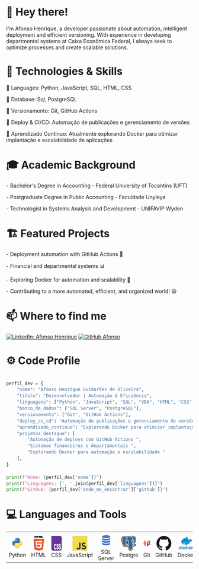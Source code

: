 <h1>👋 Hey there!</h1>
<p>I'm Afonso Henrique, a developer passionate about automation, intelligent deployment and efficient versioning. With experience in developing departmental systems at Caixa Econômica Federal, I always seek to optimize processes and create scalable solutions.</p>

<h1>🚀 Technologies & Skills</h1>
<p>📌 Languages: Python, JavaScript, SQL, HTML, CSS</p>
<p>📌 Database: Sql, PostgreSQL<p>
<p>📌 Versionamento: Git, GitHub Actions<p>
<p>📌 Deploy & CI/CD: Automação de publicações e gerenciamento de versões<p>
<p>📌 Aprendizado Contínuo: Atualmente explorando Docker para otimizar implantação e escalabilidade de aplicações<p>

<h1>🎓 Academic Background</h1>
<p>- Bachelor's Degree in Accounting - Federal University of Tocantins (UFT)</p>
<p>- Postgraduate Degree in Public Accounting - Faculdade Unyleya</p>
<p>- Technologist in Systems Analysis and Development - UNIFAVIP Wyden</p>

<h1>🏗️ Featured Projects</h1>
<p>- Deployment automation with GitHub Actions 🚀</p>
<p>- Financial and departmental systems 📊</p>
<p>- Exploring Docker for automation and scalability 🐳</p>
<p>- Contributing to a more automated, efficient, and organized world! 😃</p>

<h1>📫  Where to find me</h1>

[![LinkedIn: Afonso Henrique](https://img.shields.io/badge/-Afonso%20Henrique-blue?style=flat-square&logo=Linkedin&logoColor=white&link=https://www.linkedin.com/in/afonso-henrique-guimarães-oliveira/)](https://www.linkedin.com/in/afonso-henrique-guimarães-oliveira/)  [![GitHub Afonso](https://img.shields.io/github/followers/afonsohenrique14?label=Follow&style=social)](https://github.com/afonsohenrique14)


<h1>⚙️ Code Profile</h1>

``` python

perfil_dev = {
    "nome": "Afonso Henrique Guimarães de Oliveira",
    "titulo": "Desenvolvedor | Automação & Eficiência",
    "linguagens": ["Python", "JavaScript", "SQL", "VBA", "HTML", "CSS"],
    "banco_de_dados": ["SQL Server", "PostgreSQL"],
    "versionamento": ["Git", "GitHub Actions"],
    "deploy_ci_cd": "Automação de publicações e gerenciamento de versões",
    "aprendizado_continuo": "Explorando Docker para otimizar implantação e escalabilidade",
    "projetos_destaque": [
        "Automação de deploys com GitHub Actions ",
        "Sistemas financeiros e departamentais ",
        "Explorando Docker para automação e escalabilidade "
    ],
}

print(f"Nome: {perfil_dev['nome']}")
print(f"Linguagens: {', '.join(perfil_dev['linguagens'])}")
print(f"GitHub: {perfil_dev['onde_me_encontrar']['github']}")

```

<h1>💻 Languages and Tools</h1>
<p align="center">
<table>
    <tr>
        <td align="center"><img height="40"
                src="https://raw.githubusercontent.com/github/explore/main/topics/python/python.png"><br>Python</td>
        <td align="center"><img height="40"
                src="https://raw.githubusercontent.com/github/explore/main/topics/html/html.png"><br>HTML</td>
        <td align="center"><img height="40"
                src="https://raw.githubusercontent.com/github/explore/main/topics/css/css.png"><br>CSS</td>
        <td align="center"><img height="40"
                src="https://raw.githubusercontent.com/github/explore/main/topics/javascript/javascript.png"><br>JavaScript
        </td>
        <td align="center"><img height="40"
                src="https://raw.githubusercontent.com/github/explore/main/topics/sql/sql.png"><br>SQL
            Server</td>
         <td align="center"><img height="40"
                src="https://raw.githubusercontent.com/github/explore/main/topics/postgresql/postgresql.png"><br>Postgre</td>
        <td align="center"><img height="40"
                src="https://raw.githubusercontent.com/github/explore/main/topics/git/git.png"><br>Git</td>
        <td align="center"><img height="40"
                src="https://raw.githubusercontent.com/github/explore/main/topics/github/github.png"><br>GitHub</td>
        <td align="center"><img height="40"
                src="https://raw.githubusercontent.com/github/explore/main/topics/docker/docker.png"><br>Docker</td>
    </tr>
</table>
</p>



